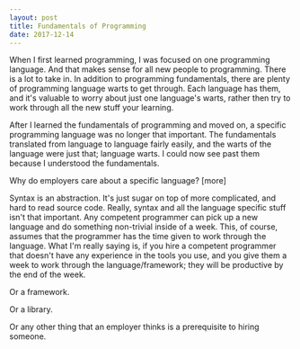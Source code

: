 ```yaml
---
layout: post
title: Fundamentals of Programming
date: 2017-12-14
---
```


When I first learned programming, I was focused on one programming language. And that makes sense for all new people to programming. There is a lot to take in. In addition to programming fundamentals, there are plenty of programming language warts to get through. Each language has them, and it's valuable to worry about just one language's warts, rather then try to work through all the new stuff your learning.

<!--more-->

After I learned the fundamentals of programming and moved on, a specific programming language was no longer that important. The fundamentals translated from language to language fairly easily, and the warts of the language were just that; language warts. I could now see past them because I understood the fundamentals.

Why do employers care about a specific language? [more]

Syntax is an abstraction. It's just sugar on top of more complicated, and hard to read source code. Really, syntax and all the language specific stuff isn't that important. Any competent programmer can pick up a new language and do something non-trivial inside of a week. This, of course, assumes that the programmer has the time given to work through the language. What I'm really saying is, if you hire a competent programmer that doesn't have any experience in the tools you use, and you give them a week to work through the language/framework; they will be productive by the end of the week. 

Or a framework.


Or a library.


Or any other thing that an employer thinks is a prerequisite to hiring someone.

